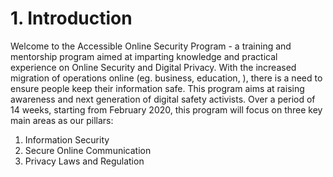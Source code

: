 # 1. Introduction

Welcome to the Accessible Online Security Program -  a training and mentorship program aimed at imparting knowledge and practical experience on Online Security and Digital Privacy. With the increased migration of operations online (eg. business, education, ), there is a need to ensure people keep their information safe. This program aims at raising awareness and next generation of digital safety activists. Over a period of 14 weeks, starting from February 2020, this program will focus on three key main areas as our pillars:

1. Information Security
2. Secure Online Communication
3. Privacy Laws and Regulation


